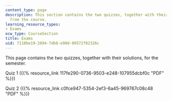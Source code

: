 ```yaml
---
content_type: page
description: This section contains the two quizzes, together with their solutions,
  from the course.
learning_resource_types:
- Exams
ocw_type: CourseSection
title: Exams
uid: 7110be19-2694-7db8-e90d-09572f82326c
---
```


This page contains the two quizzes, together with their solutions, for the semester.

Quiz 1 ({{% resource_link 117fe290-0736-9503-e248-107955dcbf0c "PDF" %}})

Quiz 2 ({{% resource_link c0fce947-5354-2ef3-6a45-969767c08c48 "PDF" %}})